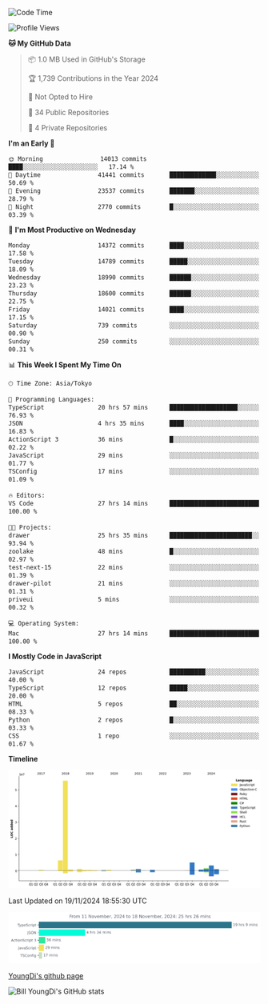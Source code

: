 <!--START_SECTION:waka-->
![Code Time](http://img.shields.io/badge/Code%20Time-1%2C030%20hrs%2037%20mins-blue)

![Profile Views](http://img.shields.io/badge/Profile%20Views-0-blue)

**🐱 My GitHub Data** 

> 📦 1.0 MB Used in GitHub's Storage 
 > 
> 🏆 1,739 Contributions in the Year 2024
 > 
> 🚫 Not Opted to Hire
 > 
> 📜 34 Public Repositories 
 > 
> 🔑 4 Private Repositories 
 > 
**I'm an Early 🐤** 

```text
🌞 Morning                14013 commits       ████░░░░░░░░░░░░░░░░░░░░░   17.14 % 
🌆 Daytime                41441 commits       █████████████░░░░░░░░░░░░   50.69 % 
🌃 Evening                23537 commits       ███████░░░░░░░░░░░░░░░░░░   28.79 % 
🌙 Night                  2770 commits        █░░░░░░░░░░░░░░░░░░░░░░░░   03.39 % 
```
📅 **I'm Most Productive on Wednesday** 

```text
Monday                   14372 commits       ████░░░░░░░░░░░░░░░░░░░░░   17.58 % 
Tuesday                  14789 commits       █████░░░░░░░░░░░░░░░░░░░░   18.09 % 
Wednesday                18990 commits       ██████░░░░░░░░░░░░░░░░░░░   23.23 % 
Thursday                 18600 commits       ██████░░░░░░░░░░░░░░░░░░░   22.75 % 
Friday                   14021 commits       ████░░░░░░░░░░░░░░░░░░░░░   17.15 % 
Saturday                 739 commits         ░░░░░░░░░░░░░░░░░░░░░░░░░   00.90 % 
Sunday                   250 commits         ░░░░░░░░░░░░░░░░░░░░░░░░░   00.31 % 
```


📊 **This Week I Spent My Time On** 

```text
🕑︎ Time Zone: Asia/Tokyo

💬 Programming Languages: 
TypeScript               20 hrs 57 mins      ███████████████████░░░░░░   76.93 % 
JSON                     4 hrs 35 mins       ████░░░░░░░░░░░░░░░░░░░░░   16.83 % 
ActionScript 3           36 mins             █░░░░░░░░░░░░░░░░░░░░░░░░   02.22 % 
JavaScript               29 mins             ░░░░░░░░░░░░░░░░░░░░░░░░░   01.77 % 
TSConfig                 17 mins             ░░░░░░░░░░░░░░░░░░░░░░░░░   01.09 % 

🔥 Editors: 
VS Code                  27 hrs 14 mins      █████████████████████████   100.00 % 

🐱‍💻 Projects: 
drawer                   25 hrs 35 mins      ███████████████████████░░   93.94 % 
zoolake                  48 mins             █░░░░░░░░░░░░░░░░░░░░░░░░   02.97 % 
test-next-15             22 mins             ░░░░░░░░░░░░░░░░░░░░░░░░░   01.39 % 
drawer-pilot             21 mins             ░░░░░░░░░░░░░░░░░░░░░░░░░   01.31 % 
priveui                  5 mins              ░░░░░░░░░░░░░░░░░░░░░░░░░   00.32 % 

💻 Operating System: 
Mac                      27 hrs 14 mins      █████████████████████████   100.00 % 
```

**I Mostly Code in JavaScript** 

```text
JavaScript               24 repos            ██████████░░░░░░░░░░░░░░░   40.00 % 
TypeScript               12 repos            █████░░░░░░░░░░░░░░░░░░░░   20.00 % 
HTML                     5 repos             ██░░░░░░░░░░░░░░░░░░░░░░░   08.33 % 
Python                   2 repos             █░░░░░░░░░░░░░░░░░░░░░░░░   03.33 % 
CSS                      1 repo              ░░░░░░░░░░░░░░░░░░░░░░░░░   01.67 % 
```



**Timeline**

![Lines of Code chart](https://raw.githubusercontent.com/Youngdi/Youngdi/master/assets/bar_graph.png)


 Last Updated on 19/11/2024 18:55:30 UTC
<!--END_SECTION:waka-->

![wakatime](./images/stat.svg)

[YoungDi's github page](https://youngdi.github.io)

![Bill YoungDi's GitHub stats](https://github-readme-stats.vercel.app/api?username=youngdi&count_private=true&show_icons=true)
